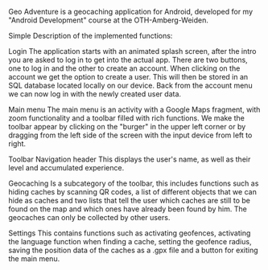 Geo Adventure is a geocaching application for Android, developed for my "Android Development" course at the OTH-Amberg-Weiden.

Simple Description of the implemented functions:

Login
The application starts with an animated splash screen, after the intro you are asked to log in to get into the actual app. There are two buttons, 
one to log in and the other to create an account. When clicking on the account we get the option to create a user. 
This will then be stored in an SQL database located locally on our device. Back from the account menu we can now log in with the newly created user data.

Main menu
The main menu is an activity with a Google Maps fragment, with zoom functionality and a toolbar filled with rich functions. 
We make the toolbar appear by clicking on the "burger" in the upper left corner or by dragging from the left side of the screen with the input device from left to right.

Toolbar
Navigation header
This displays the user's name, as well as their level and accumulated experience.

Geocaching
Is a subcategory of the toolbar, this includes functions such as hiding caches by scanning QR codes, 
a list of different objects that we can hide as caches and two lists that tell the user which caches are still to be found on the map 
and which ones have already been found by him. The geocaches can only be collected by other users.

Settings
This contains functions such as activating geofences, activating the language function when finding a cache, setting the geofence radius, 
saving the position data of the caches as a .gpx file and a button for exiting the main menu.
